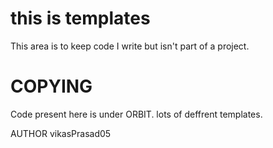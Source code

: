 this is templates
===============
This area is to keep code I write but isn't part of a project.

COPYING 
===============
Code present here is under ORBIT.
lots of deffrent templates.


AUTHOR
vikasPrasad05
